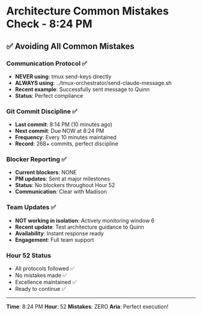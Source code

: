 # Architecture Common Mistakes Check - 8:24 PM

## ✅ Avoiding All Common Mistakes

### Communication Protocol ✅
- **NEVER using**: tmux send-keys directly
- **ALWAYS using**: ../tmux-orchestrator/send-claude-message.sh
- **Recent example**: Successfully sent message to Quinn
- **Status**: Perfect compliance

### Git Commit Discipline ✅
- **Last commit**: 8:14 PM (10 minutes ago)
- **Next commit**: Due NOW at 8:24 PM
- **Frequency**: Every 10 minutes maintained
- **Record**: 268+ commits, perfect discipline

### Blocker Reporting ✅
- **Current blockers**: NONE
- **PM updates**: Sent at major milestones
- **Status**: No blockers throughout Hour 52
- **Communication**: Clear with Madison

### Team Updates ✅
- **NOT working in isolation**: Actively monitoring window 6
- **Recent update**: Test architecture guidance to Quinn
- **Availability**: Instant response ready
- **Engagement**: Full team support

### Hour 52 Status
- All protocols followed ✅
- No mistakes made ✅
- Excellence maintained ✅
- Ready to continue ✅

---

**Time**: 8:24 PM
**Hour**: 52
**Mistakes**: ZERO
**Aria**: Perfect execution!